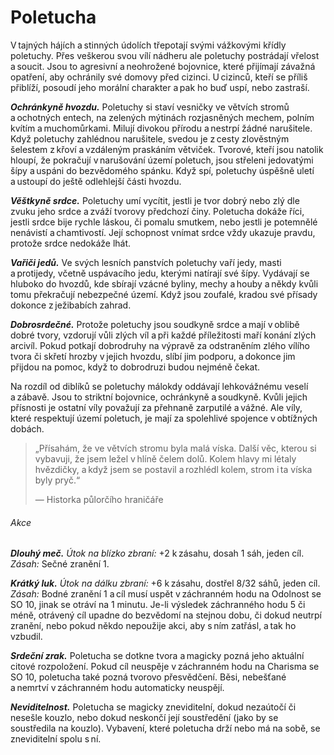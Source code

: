 # Poletucha
  
V tajných hájích a stinných údolích třepotají svými vážkovými křídly poletuchy. Přes veškerou svou vílí nádheru ale poletuchy postrádají vřelost a soucit. Jsou to agresivní a neohrožené bojovnice, které přijímají závažná opatření, aby ochránily své domovy před cizinci. U cizinců, kteří se příliš přiblíží, posoudí jeho morální charakter a pak ho buď uspí, nebo zastraší.
  
***Ochránkyně hvozdu.*** Poletuchy si staví vesničky ve větvích stromů a ochotných entech, na zelených mýtinách rozjasněných mechem, polním kvítím a muchomůrkami. Milují divokou přírodu a nestrpí žádné narušitele. Když poletuchy zahlédnou narušitele, svedou je z cesty zlověstným šelestem z křoví a vzdáleným praskáním větviček. Tvorové, kteří jsou natolik hloupí, že pokračují v narušování území poletuch, jsou střeleni jedovatými šípy a uspáni do bezvědomého spánku. Když spí, poletuchy úspěšně uletí a ustoupí do ještě odlehlejší části hvozdu.
  
***Věštkyně srdce.*** Poletuchy umí vycítit, jestli je tvor dobrý nebo zlý dle zvuku jeho srdce a zváží tvorovy předchozí činy. Poletucha dokáže říci, jestli srdce bije rychle láskou, či pomalu smutkem, nebo jestli je potemnělé nenávistí a chamtivostí. Její schopnost vnímat srdce vždy ukazuje pravdu, protože srdce nedokáže lhát.
  
***Vařiči jedů.*** Ve svých lesních panstvích poletuchy vaří jedy, masti a protijedy, včetně uspávacího jedu, kterými natírají své šípy. Vydávají se hluboko do hvozdů, kde sbírají vzácné byliny, mechy a houby a někdy kvůli tomu překračují nebezpečné území. Když jsou zoufalé, kradou své přísady dokonce z ježibabích zahrad.
  
***Dobrosrdečné.*** Protože poletuchy jsou soudkyně srdce a mají v oblibě dobré tvory, vzdorují vůli zlých víl a při každé příležitosti maří konání zlých arcivíl. Pokud potkají dobrodruhy na výpravě za odstraněním zlého vílího tvora či skřetí hrozby v jejich hvozdu, slíbí jim podporu, a dokonce jim přijdou na pomoc, když to dobrodruzi budou nejméně čekat.
  
Na rozdíl od diblíků se poletuchy málokdy oddávají lehkovážnému veselí a zábavě. Jsou to striktní bojovnice, ochránkyně a soudkyně. Kvůli jejich přísnosti je ostatní víly považují za přehnaně zarputilé a vážné. Ale víly, které respektují území poletuch, je mají za spolehlivé spojence v obtížných dobách.

> „Přísahám, že ve větvích stromu byla malá víska. Další věc, kterou si vybavuji, že jsem ležel v hlíně čelem dolů. Kolem hlavy mi létaly hvězdičky, a když jsem se postavil a rozhlédl kolem, strom i ta víska byly pryč.“
>  
> — Historka půlorčího hraničáře

<Monster 
    title="Poletucha"
    subtitle="Drobná víla, neutrální dobro"
    armor-class="15 (kožená zbroj)"
    hit-points="2 (1k4)"
    speed="2 sáhy, létání 8 sáhů"
    str="3 (-4)"
    dex="18 (+4)"
    con="10 (+0)"
    int="14 (+2)"
    wis="13 (+1)"
    cha="11 (+0)"
    saving-throws=""
    skills="Nenápadnost +8, Vnímání +3"
    damage-vulnerabilities=""
    damage-resistances=""
    damage-immunities=""
    condition-immunities=""
    senses="pasivní Vnímání 13"
    languages="elfština, obecná řeč, sylvánština"
    challenge="1/4 (50 ZK)"
    >
 
###### Akce
  
***Dlouhý meč.*** *Útok na blízko zbraní:* +2 k zásahu, dosah 1 sáh, jeden cíl. *Zásah:* Sečné zranění 1.
  
***Krátký luk.*** *Útok na dálku zbraní:* +6 k zásahu, dostřel 8/32 sáhů, jeden cíl. *Zásah:* Bodné zranění 1 a cíl musí uspět v záchranném hodu na Odolnost se SO 10, jinak se otráví na 1 minutu. Je-li výsledek záchranného hodu 5 či méně, otrávený cíl upadne do bezvědomí na stejnou dobu, či dokud neutrpí zranění, nebo pokud někdo nepoužije akci, aby s ním zatřásl, a tak ho vzbudil.
  
***Srdeční zrak.*** Poletucha se dotkne tvora a magicky pozná jeho aktuální citové rozpoložení. Pokud cíl neuspěje v záchranném hodu na Charisma se SO 10, poletucha také pozná tvorovo přesvědčení. Běsi, nebešťané a nemrtví v záchranném hodu automaticky neuspějí.
  
***Neviditelnost.*** Poletucha se magicky zneviditelní, dokud nezaútočí či nesešle kouzlo, nebo dokud neskončí její soustředění (jako by se soustředila na kouzlo). Vybavení, které poletucha drží nebo má na sobě, se zneviditelní spolu s ní.

</Monster>
